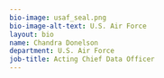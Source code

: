 ```yaml
---
bio-image: usaf_seal.png
bio-image-alt-text: U.S. Air Force
layout: bio
name: Chandra Donelson
department: U.S. Air Force
job-title: Acting Chief Data Officer
---
```

